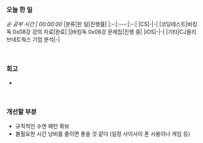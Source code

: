 ### 오늘 한 일
_순 공부 시간 | 00:00:00_
|분류|한 일|진행률|
|:-:|:---:|:-:|
|CS|-|-|
|코딩테스트|바킹독 0x08강 강의 자료|완료|
||바킹독 0x08강 문제집|진행 중|
|iOS|-|-|
|기타|CJ올리브네트웍스 기업 분석|-|

<br>

### 회고
- 

<br>

### 개선할 부분
- 규칙적인 수면 패턴 확보
- 불필요한 시간 낭비를 줄이면 좋을 것 같다 (일정 사이사이 폰 사용이나 게임 등)

